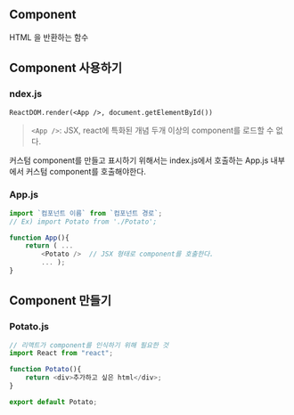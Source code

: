 ## Component

HTML 을 반환하는 함수

## Component 사용하기
### ndex.js
`ReactDOM.render(<App />, document.getElementById())`
>`<App />`: JSX, react에 특화된 개념
두개 이상의 component를 로드할 수 없다.

커스텀 component를 만들고 표시하기 위해서는 index.js에서 호출하는 App.js 내부에서 커스텀 component를 호출해야한다.

### App.js
```js
import `컴포넌트 이름` from `컴포넌트 경로`;
// Ex) import Potato from './Potato';

function App(){
	return ( ...
		<Potato />	// JSX 형태로 component를 호출한다.
		... );	
}
```

## Component 만들기
### Potato.js
```js
// 리액트가 component를 인식하기 위해 필요한 것
import React from "react";

function Potato(){
	return <div>추가하고 싶은 html</div>;
}

export default Potato;
```
<!--stackedit_data:
eyJoaXN0b3J5IjpbLTMwNzY3NzU4NV19
-->